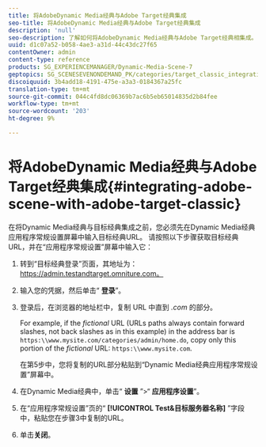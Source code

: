 ```yaml
---
title: 将AdobeDynamic Media经典与Adobe Target经典集成
seo-title: 将AdobeDynamic Media经典与Adobe Target经典集成
description: 'null'
seo-description: 了解如何将AdobeDynamic Media经典与Adobe Target经典相集成。
uuid: d1c07a52-b058-4ae3-a31d-44c43dc27f65
contentOwner: admin
content-type: reference
products: SG_EXPERIENCEMANAGER/Dynamic-Media-Scene-7
geptopics: SG_SCENESEVENONDEMAND_PK/categories/target_classic_integration
discoiquuid: 3b4add18-4191-475e-a3a3-0184367a25fc
translation-type: tm+mt
source-git-commit: 044c4fd8dc06369b7ac6b5eb65014835d2b84fee
workflow-type: tm+mt
source-wordcount: '203'
ht-degree: 9%

---
```



# 将AdobeDynamic Media经典与Adobe Target经典集成{#integrating-adobe-scene-with-adobe-target-classic}

在将Dynamic Media经典与目标经典集成之前，您必须先在Dynamic Media经典应用程序常规设置屏幕中输入目标经典URL。 请按照以下步骤获取目标经典URL，并在“应用程序常规设置”屏幕中输入它：

1. 转到“目标经典登录”页面，其地址为： https://admin.testandtarget.omniture.com。
1. 输入您的凭据，然后单击“ **登录**”。
1. 登录后，在浏览器的地址栏中，复制 URL 中直到 *.com* 的部分。

   For example, if the *fictional* URL (URLs paths always contain forward slashes, not back slashes as in this example) in the address bar is `https:\\www.mysite.com/categories/admin/home.do`, copy only this portion of the *fictional* URL: `https:\\www.mysite.com`.

   在第5步中，您将复制的URL部分粘贴到“Dynamic Media经典应用程序常规设置”屏幕中。

1. 在Dynamic Media经典中，单击“ **设置** ”>“ **应用程序设置**”。
1. 在“应用程序常规设置”页的“ **[!UICONTROL Test&amp;目标服务器名称]** ”字段中，粘贴您在步骤3中复制的URL。
1. 单击&#x200B;**关闭**。

